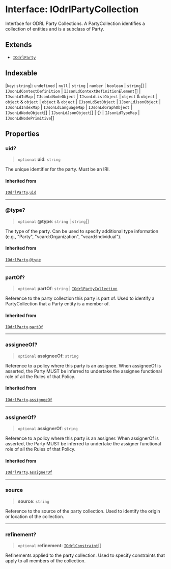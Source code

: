 # Interface: IOdrlPartyCollection

Interface for ODRL Party Collections.
A PartyCollection identifies a collection of entities and is a subclass of Party.

## Extends

- [`IOdrlParty`](IOdrlParty.md)

## Indexable

\[`key`: `string`\]: `undefined` \| `null` \| `string` \| `number` \| `boolean` \| `string`[] \| `IJsonLdContextDefinition` \| `IJsonLdContextDefinitionElement`[] \| `IJsonLdIdMap` \| `IJsonLdNodeObject` \| `IJsonLdListObject` \| `object` & `object` \| `object` & `object` \| `object` & `object` \| `IJsonLdSetObject` \| `IJsonLdJsonObject` \| `IJsonLdIndexMap` \| `IJsonLdLanguageMap` \| `IJsonLdGraphObject` \| `IJsonLdNodeObject`[] \| `IJsonLdJsonObject`[] \| \{\} \| `IJsonLdTypeMap` \| `IJsonLdNodePrimitive`[]

## Properties

### uid?

> `optional` **uid**: `string`

The unique identifier for the party.
Must be an IRI.

#### Inherited from

[`IOdrlParty`](IOdrlParty.md).[`uid`](IOdrlParty.md#uid)

***

### @type?

> `optional` **@type**: `string` \| `string`[]

The type of the party.
Can be used to specify additional type information (e.g., "Party",
"vcard:Organization", "vcard:Individual").

#### Inherited from

[`IOdrlParty`](IOdrlParty.md).[`@type`](IOdrlParty.md#@type)

***

### partOf?

> `optional` **partOf**: `string` \| [`IOdrlPartyCollection`](IOdrlPartyCollection.md)

Reference to the party collection this party is part of.
Used to identify a PartyCollection that a Party entity is a member of.

#### Inherited from

[`IOdrlParty`](IOdrlParty.md).[`partOf`](IOdrlParty.md#partof)

***

### assigneeOf?

> `optional` **assigneeOf**: `string`

Reference to a policy where this party is an assignee.
When assigneeOf is asserted, the Party MUST be inferred to undertake
the assignee functional role of all the Rules of that Policy.

#### Inherited from

[`IOdrlParty`](IOdrlParty.md).[`assigneeOf`](IOdrlParty.md#assigneeof)

***

### assignerOf?

> `optional` **assignerOf**: `string`

Reference to a policy where this party is an assigner.
When assignerOf is asserted, the Party MUST be inferred to undertake
the assigner functional role of all the Rules of that Policy.

#### Inherited from

[`IOdrlParty`](IOdrlParty.md).[`assignerOf`](IOdrlParty.md#assignerof)

***

### source

> **source**: `string`

Reference to the source of the party collection.
Used to identify the origin or location of the collection.

***

### refinement?

> `optional` **refinement**: [`IOdrlConstraint`](IOdrlConstraint.md)[]

Refinements applied to the party collection.
Used to specify constraints that apply to all members of the collection.
